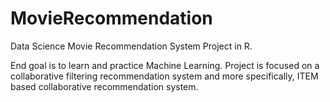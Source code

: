 # MovieRecommendation
Data Science Movie Recommendation System Project in R.

End goal is to learn and practice Machine Learning. Project is focused on a collaborative filtering recommendation system and more specifically, ITEM based collaborative recommendation system.
